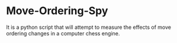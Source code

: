 # Move-Ordering-Spy
It is a python script that will attempt to measure the effects of move ordering changes in a computer chess engine.
